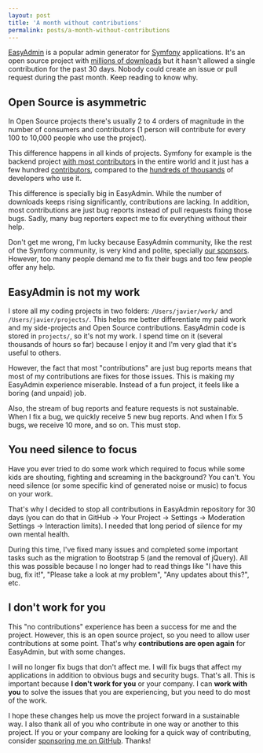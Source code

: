 ```yaml
---
layout: post
title: 'A month without contributions'
permalink: posts/a-month-without-contributions
---
```


[EasyAdmin](https://github.com/EasyCorp/EasyAdminBundle) is a popular admin
generator for [Symfony](https://symfony.com) applications. It's an open source
project with [millions of downloads](https://packagist.org/packages/easycorp/easyadmin-bundle/stats)
but it hasn't allowed a single contribution for the past 30 days. Nobody could
create an issue or pull request during the past month. Keep reading to know why.

Open Source is asymmetric
-------------------------

In Open Source projects there's usually 2 to 4 orders of magnitude in the number
of consumers and contributors (1 person will contribute for every 100 to
10,000 people who use the project).

This difference happens in all kinds of projects. Symfony for example is the
backend project [with most contributors](https://symfony.com/blog/symfony-was-the-backend-framework-with-the-most-contributors-in-2019)
in the entire world and it just has a few hundred [contributors](https://symfony.com/contributors),
compared to the [hundreds of thousands](https://symfony.com/what-is-symfony) of
developers who use it.

This difference is specially big in EasyAdmin. While the number of downloads
keeps rising significantly, contributions are lacking. In addition, most
contributions are just bug reports instead of pull requests fixing those bugs.
Sadly, many bug reporters expect me to fix everything without their help.

Don't get me wrong, I'm lucky because EasyAdmin community, like the rest of the
Symfony community, is very kind and polite, specially
[our sponsors](https://github.com/sponsors/javiereguiluz). However, too many
people demand me to fix their bugs and too few people offer any help.

EasyAdmin is not my work
------------------------

I store all my coding projects in two folders: `/Users/javier/work/` and
`/Users/javier/projects/`. This helps me better differentiate my paid work and
my side-projects and Open Source contributions. EasyAdmin code is stored in
`projects/`, so it's not my work. I spend time on it (several thousands of hours
so far) because I enjoy it and I'm very glad that it's useful to others.

However, the fact that most "contributions" are just bug reports means that
most of my contributions are fixes for those issues. This is making my EasyAdmin
experience miserable. Instead of a fun project, it feels like a boring
(and unpaid) job.

Also, the stream of bug reports and feature requests is not sustainable. When I
fix a bug, we quickly receive 5 new bug reports. And when I fix 5 bugs, we
receive 10 more, and so on. This must stop.

You need silence to focus
-------------------------

Have you ever tried to do some work which required to focus while some kids are
shouting, fighting and screaming in the background? You can't. You need silence
(or some specific kind of generated noise or music) to focus on your work.

That's why I decided to stop all contributions in EasyAdmin repository for 30
days (you can do that in GitHub -> Your Project -> Settings -> Moderation Settings
-> Interaction limits). I needed that long period of silence for my own mental health.

During this time, I've fixed many issues and completed some important tasks such
as the migration to Bootstrap 5 (and the removal of jQuery). All this was possible
because I no longer had to read things like "I have this bug, fix it!",
"Please take a look at my problem", "Any updates about this?", etc.

I don't work for you
--------------------

This "no contributions" experience has been a success for me and the project.
However, this is an open source project, so you need to allow user
contributions at some point. That's why **contributions are open again** for
EasyAdmin, but with some changes.

I will no longer fix bugs that don't affect me. I will fix bugs that affect my
applications in addition to obvious bugs and security bugs. That's all. This is
important because **I don't work for you** or your company. I can **work with you**
to solve the issues that you are experiencing, but you need to do most of the work.

I hope these changes help us move the project forward in a sustainable way.
I also thank all of you who contribute in one way or another to this project.
If you or your company are looking for a quick way of contributing, consider
[sponsoring me on GitHub](https://github.com/sponsors/javiereguiluz). Thanks!
